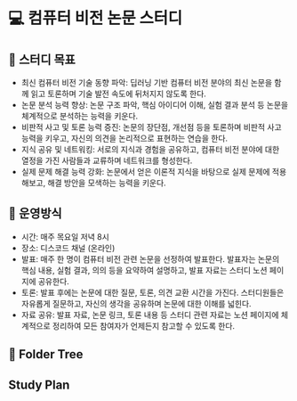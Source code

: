 # 💻 컴퓨터 비전 논문 스터디

## 🎯 스터디 목표
* 최신 컴퓨터 비전 기술 동향 파악: 딥러닝 기반 컴퓨터 비전 분야의 최신 논문을 함께 읽고 토론하며 기술 발전 속도에 뒤처지지 않도록 한다.
* 논문 분석 능력 향상: 논문 구조 파악, 핵심 아이디어 이해, 실험 결과 분석 등 논문을 체계적으로 분석하는 능력을 키운다.
* 비판적 사고 및 토론 능력 증진: 논문의 장단점, 개선점 등을 토론하며 비판적 사고 능력을 키우고, 자신의 의견을 논리적으로 표현하는 연습을 한다.
* 지식 공유 및 네트워킹: 서로의 지식과 경험을 공유하고, 컴퓨터 비전 분야에 대한 열정을 가진 사람들과 교류하며 네트워크를 형성한다.
* 실제 문제 해결 능력 강화: 논문에서 얻은 이론적 지식을 바탕으로 실제 문제에 적용해보고, 해결 방안을 모색하는 능력을 키운다.

## 📖 운영방식
* 시간: 매주 목요일 저녁 8시
* 장소: 디스코드 채널 (온라인)
* 발표: 매주 한 명이 컴퓨터 비전 관련 논문을 선정하여 발표한다. 발표자는 논문의 핵심 내용, 실험 결과, 의의 등을 요약하여 설명하고, 발표 자료는 스터디 노션 페이지에 공유한다.
* 토론: 발표 후에는 논문에 대한 질문, 토론, 의견 교환 시간을 가진다. 스터디원들은 자유롭게 질문하고, 자신의 생각을 공유하며 논문에 대한 이해를 넓힌다.
* 자료 공유: 발표 자료, 논문 링크, 토론 내용 등 스터디 관련 자료는 노션 페이지에 체계적으로 정리하여 모든 참여자가 언제든지 참고할 수 있도록 한다.

## 📂 Folder Tree

## Study Plan
